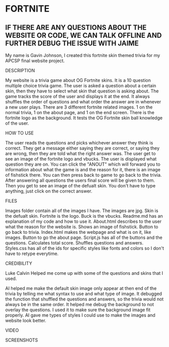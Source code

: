 # FORTNITE
## IF THERE ARE ANY QUESTIONS ABOUT THE WEBSITE OR CODE, WE CAN TALK OFFLINE AND FURTHER DEBUG THE ISSUE WITH JAIME

My name is Gavin Johnson, I created this fortnite skin themed trivia for my APCSP final website project.

DESCRIPTION

My website is a trivia game about OG Fortnite skins. It is a 10 question multiple choice trivia game. The user is asked a question about a certain skin, then they have to select what skin that question is asking about. The game tracks the score of the user and displays it at the end. It always shuffles the order of questions and what order the answer are in whenever a new user plays. There are 3 different fortnite related images. 1 on the normal trivia, 1 on the about page, and 1 on the end screen. There is the fortnite logo as the background. It tests the OG Fortnite skin ball knowledge of the user.

HOW TO USE

The user reads the questions and picks whichever answer they think is correct. They get a message either saying they are correct, or saying they are wrong, then they are told what the right answer was. The user get to see an image of the fortnite logo and vbucks. The user is displayed what question they are on. You can click the "ANOUT" which will forward you to information about what the game is and the reason for it, there is an image of fishstick there. You can then press back to game to go back to the trivia. After answering all questions the users final score will be given to them. Then you get to see an image of the defualt skin. You don't have to type anything, just click on the correct answer.

FILES

Images folder contain all of the images I have. The images are jpg. Skin is the defualt skin. Fortnite is the logo. Buck is the vbucks.
Readme.md has an explanation of my code and how to use it.
About.html describes to the user what the reason for the website is. Shows an image of fishstick. Button to go back to trivia.
Index.html makes the webpage and what is on it, like images. Button to go the about page.
Script.js has all of the buttons and the questions. Calculates total score. Shuffles questions and answers.
Styles.css has all of the ids for specific styles like fonts and colors so I don't have to retype everytime.

CREDIBILITY

Luke Calvin Helped me come up with some of the questions and skins that I used.

AI helped me make the default skin image only appear at then end of the trivia by telling me what syntax to use and what type of image. It debugged the function that shuffled the questions and answers, so the trivia would not always be in the same order. It helped me debug the background to not overlay the questions. I used it to make sure the background image fit properly. AI gave me types of styles I could use to make the images and website look better.

VIDEO

SCREENSHOTS

